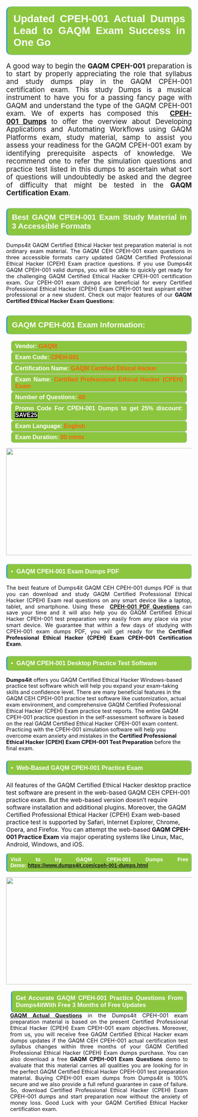 

<h1 style="text-align: justify;"><span style="font-family:Arial,Helvetica,sans-serif;"><strong><span style="display: block; color: #FFFFFF; background: #8cc63f; border: 0.5px solid #AED6F1; border-left: 3px solid #3498DB; padding: .6em; border-radius: 0.5em;">Updated CPEH-001 Actual Dumps Lead to GAQM Exam Success in One Go </span></strong></span></h1>

<p style="margin: 0in 0.0001pt; text-align: justify;"><span style="font-size:11pt"><span style="line-height:115%"><span sans-serif="" style="font-family:Calibri,"><span style="font-size:14.0pt"><span style="line-height:115%"><span new="" roman="" style="font-family:" times="">A good way to begin the </span></span></span><span style="font-size:14.0pt"><span style="line-height:115%"><strong>GAQM CPEH-001</strong> </span></span><span style="font-size:14.0pt"><span style="line-height:115%"><span new="" roman="" style="font-family:" times="">preparation is to start by properly appreciating the role that syllabus and study dumps play in the </span></span></span><span style="font-size:14.0pt"><span style="line-height:115%">GAQM CPEH-001 <span new="" roman="" style="font-family:" times="">certification exam. This study Dumps is a musical instrument to have you for a passing fancy page with </span>GAQM<span new="" roman="" style="font-family:" times=""> and understand the type of the </span>GAQM CPEH-001 </span></span><span style="font-size:14.0pt"><span style="line-height:115%"><span new="" roman="" style="font-family:" times="">exam. We of experts has composed this </span></span></span><span style="font-size:14.0pt"><span style="line-height:115%"> <strong><a href="https://www.dumps4it.com/cpeh-001-dumps.html">CPEH-001 Dumps</a></strong></span></span><span style="font-size:14.0pt"><span style="line-height:115%"><span new="" roman="" style="font-family:" times=""><strong> </strong>to offer the overview about Developing Applications and Automating Workflows using </span></span></span><span style="font-size:14.0pt"><span style="line-height:115%">GAQM </span></span><span style="font-size:14.0pt"><span style="line-height:115%"><span new="" roman="" style="font-family:" times="">Platforms exam, study material, samp to assist you assess your readiness for the </span></span></span><span style="font-size:14.0pt"><span style="line-height:115%">GAQM CPEH-001 </span></span><span style="font-size:14.0pt"><span style="line-height:115%"><span new="" roman="" style="font-family:" times="">exam by identifying prerequisite aspects of knowledge. We recommend one to refer the simulation questions and practice test listed in this dumps to ascertain what sort of questions will undoubtedly be asked and the degree of difficulty that might be tested in the </span></span></span><strong><span style="font-size:14.0pt"><span style="line-height:115%">GAQM C</span></span></strong><span style="font-size:14.0pt"><span style="line-height:115%"><span new="" roman="" style="font-family:" times=""><strong>ertification Exam</strong>.</span></span></span></span></span></span></p>

<h2 style="text-align: justify;"><span style="font-family:Arial,Helvetica,sans-serif;"><strong><span style="display: block; color: #FFFFFF; background: #8cc63f; border: 0.5px solid #AED6F1; border-left: 3px solid #3498DB; padding: .6em; border-radius: 0.5em;">Best GAQM CPEH-001 Exam Study Material in 3 Accessible Formats</span></strong></span></h2>

<p style="text-align: justify;"><span style="font-size:11pt"><span style="line-height:115%"><span sans-serif="" style="font-family:Calibri,"><span style="color:#0e101a">Dumps4it GAQM Certified Ethical Hacker test preparation material is not ordinary exam material. The GAQM CEH CPEH-001 exam questions in three accessible formats carry updated GAQM Certified Professional Ethical Hacker (CPEH) Exam practice questions. If you use Dumps4it GAQM CPEH-001 valid dumps, you will be able to quickly get ready for the challenging GAQM Certified Ethical Hacker CPEH-001 certification exam. Our CPEH-001 exam dumps are beneficial for every Certified Professional Ethical Hacker (CPEH) Exam CPEH-001 test aspirant either professional or a new student. Check out major features of our <strong>GAQM Certified Ethical Hacker Exam Questions</strong>:</span></span></span></span><span style="font-size:11pt"><span style="line-height:normal"><span sans-serif="" style="font-family:Calibri,"><span style="font-size:12.0pt"><span style="color:#0e101a"><span style="font-size:12pt"><span new="" roman="" style="font-family:" times=""><span calibri="" style="font-family:"><span style="color:#0e101a"><span style="font-size:14px;"> </span></span></span></span></span></span></span></span></span></span></p>

<h2 style="text-align: justify;"><span style="font-family:Arial,Helvetica,sans-serif;"><strong><span style="display: block; color: #FFFFFF; background: #8cc63f; border: 0.5px solid #AED6F1; border-left: 3px solid #3498DB; padding: .6em; border-radius: 0.5em;">GAQM CPEH-001 Exam Information:</span></strong></span></h2>

<div style="margin: 0cm 10pt; background: rgb(140, 198, 63); border: 1px solid rgb(204, 204, 204); padding: 5px 10px; border-radius: 0.5em; text-align: justify;"><span style="font-family:Arial,Helvetica,sans-serif;"><span style="font-size: 11pt;"><span style="line-height: normal;"><strong><span style="font-size: 12.0pt;"><span style="color: #FFFFFF;">Vendor:</span> <span style="color: #FF6106;">GAQM</span></span></strong></span></span></span></div>

<div style="margin: 0cm 10pt; background: rgb(140, 198, 63); border: 1px solid rgb(204, 204, 204); padding: 5px 10px; border-radius: 0.5em; text-align: justify;"><span style="font-family:Arial,Helvetica,sans-serif;"><span style="font-size: 11pt;"><span style="line-height: normal;"><strong><span style="font-size: 12.0pt;"><span style="color: #FFFFFF;">Exam Code:</span> <span style="color: #FF6106;">CPEH-001</span></span></strong></span></span></span></div>

<div style="margin: 0cm 10pt; background: rgb(140, 198, 63); border: 1px solid rgb(204, 204, 204); padding: 5px 10px; border-radius: 0.5em; text-align: justify;"><span style="font-family:Arial,Helvetica,sans-serif;"><span style="font-size: 11pt;"><span style="line-height: normal;"><strong><span style="font-size: 12.0pt;"><span style="color: #FFFFFF;">Certification Name:</span> <span style="color: #FF6106;">GAQM Certified Ethical Hacker</span></span></strong></span></span></span></div>

<div style="margin: 0cm 10pt; background: rgb(140, 198, 63); border: 1px solid rgb(204, 204, 204); padding: 5px 10px; border-radius: 0.5em; text-align: justify;"><span style="font-family:Arial,Helvetica,sans-serif;"><span style="font-size: 11pt;"><span style="line-height: normal;"><strong><span style="font-size: 12.0pt;"><span style="color: #FFFFFF;">Exam Name:</span> <span style="color: #FF6106;">Certified Professional Ethical Hacker (CPEH) Exam</span></span></strong></span></span></span></div>

<div style="margin: 0cm 10pt; background: rgb(140, 198, 63); border: 1px solid rgb(204, 204, 204); padding: 5px 10px; border-radius: 0.5em; text-align: justify;"><span style="font-family:Arial,Helvetica,sans-serif;"><span style="font-size: 11pt;"><span style="line-height: normal;"><strong><span style="font-size: 12.0pt;"><span style="color: #FFFFFF;">Number of Questions: </span><span style="color: #FF6106;">60</span></span></strong></span></span></span></div>

<div style="margin: 0cm 10pt; background: rgb(140, 198, 63); border: 1px solid rgb(204, 204, 204); padding: 5px 10px; border-radius: 0.5em; text-align: justify;"><span style="font-family:Arial,Helvetica,sans-serif;"><span style="font-size: 11pt;"><span style="line-height: normal;"><strong><span style="font-size: 12.0pt;"><span style="color: #FFFFFF;">Promo Code For CPEH-001 Dumps to get 25% discount: </span><span style="color:#FFFFFF;"><span style="background-color:#000000;">SAVE25</span></span></span></strong></span></span></span></div>

<div style="margin: 0cm 10pt; background: rgb(140, 198, 63); border: 1px solid rgb(204, 204, 204); padding: 5px 10px; border-radius: 0.5em; text-align: justify;"><span style="font-family:Arial,Helvetica,sans-serif;"><span style="font-size: 11pt;"><span style="line-height: normal;"><strong><span style="font-size: 12.0pt;"><span style="color: #FFFFFF;">Exam Language:</span> <span style="color: #FF6106;">English</span></span></strong></span></span></span></div>

<div style="margin: 0cm 10pt; background: rgb(140, 198, 63); border: 1px solid rgb(204, 204, 204); padding: 5px 10px; border-radius: 0.5em; text-align: justify;"><span style="font-family:Arial,Helvetica,sans-serif;"><span style="font-size: 11pt;"><span style="line-height: normal;"><strong><span style="font-size: 12.0pt;"><span style="color: #FFFFFF;">Exam Duration: </span><span style="color: #FF6106;">90 mints</span></span></strong></span></span></span></div>

<p style="text-align: center;"><a href="https://www.dumps4it.com/cpeh-001-dumps.html"><img src="https://i.imgur.com/a474NNd.jpg" style="height: 290px; width: 700px;" /></a></p>

<h3 style="text-align: justify;"><span style="font-family:Arial,Helvetica,sans-serif;"><strong><span style="display: block; color: #FFFFFF; background: #8cc63f; border: 0.5px solid #AED6F1; border-left: 3px solid #3498DB; padding: .6em; border-radius: 0.5em;">•  GAQM CPEH-001 Exam Dumps PDF</span></strong></span></h3>

<p style="text-align:justify; margin-right:0in; margin-left:0in"><span style="font-size:11pt"><span style="line-height:115%"><span sans-serif="" style="font-family:Calibri,"><span style="color:#0e101a">The best feature of Dumps4it GAQM CEH CPEH-001 dumps PDF is that you can download and study GAQM Certified Professional Ethical Hacker (CPEH) Exam real questions on any smart device like a laptop, tablet, and smartphone. Using these <strong> <a href="https://www.dumps4it.com/cpeh-001-dumps.html">CPEH-001 PDF Questions</a></strong> can save your time and it will also help you do GAQM Certified Ethical Hacker CPEH-001 test preparation very easily from any place via your smart device. We guarantee that within a few days of studying with CPEH-001 exam dumps PDF, you will get ready for the <strong>Certified Professional Ethical Hacker (CPEH) Exam CPEH-001 Certification Exam</strong>.</span></span></span></span></p>

<h3 style="text-align: justify;"><span style="font-family:Arial,Helvetica,sans-serif;"><strong><span style="display: block; color: #FFFFFF; background: #8cc63f; border: 0.5px solid #AED6F1; border-left: 3px solid #3498DB; padding: .6em; border-radius: 0.5em;">•  GAQM CPEH-001 Desktop Practice Test Software </span></strong></span></h3>

<p><span style="font-size:11pt"><span style="line-height:115%"><span sans-serif="" style="font-family:Calibri,"><span style="color:#0e101a"><strong>Dumps4it</strong> offers you GAQM Certified Ethical Hacker Windows-based practice test software which will help you expand your exam-taking skills and confidence level. There are many beneficial features in the GAQM CEH CPEH-001 practice test software like customization, actual exam environment, and comprehensive GAQM Certified Professional Ethical Hacker (CPEH) Exam practice test reports. The entire GAQM CPEH-001 practice question in the self-assessment software is based on the real GAQM Certified Ethical Hacker CPEH-001 exam content. Practicing with the CPEH-001 simulation software will help you overcome exam anxiety and mistakes in the <strong>Certified Professional Ethical Hacker (CPEH) Exam CPEH-001 Test Preparation</strong> before the final exam.</span></span></span></span></p>

<h3 style="text-align: justify;"><span style="font-family:Arial,Helvetica,sans-serif;"><strong><span style="display: block; color: #FFFFFF; background: #8cc63f; border: 0.5px solid #AED6F1; border-left: 3px solid #3498DB; padding: .6em; border-radius: 0.5em;">•  Web-Based GAQM CPEH-001 Practice Exam </span></strong></span></h3>

<p><span style="font-size:12pt"><span new="" roman="" style="font-family:" times=""><span calibri="" style="font-family:"><span style="color:#0e101a">All features of the GAQM Certified Ethical Hacker desktop practice test software are present in the web-based GAQM CEH CPEH-001 practice exam. But the web-based version doesn’t require software installation and additional plugins. Moreover, the GAQM Certified Professional Ethical Hacker (CPEH) Exam web-based practice test is supported by Safari, Internet Explorer, Chrome, Opera, and Firefox. You can attempt the web-based <strong>GAQM CPEH-001 Practice Exam</strong> via major operating systems like Linux, Mac, Android, Windows, and iOS.</span></span></span></span></p>

<p style="text-align:justify; margin-right:0in; margin-left:0in"><span style="font-family:Arial,Helvetica,sans-serif;"><strong><span style="display: block; color: #FFFFFF; background: #8cc63f; border: 0.5px solid #AED6F1; border-left: 3px solid #3498DB; padding: .6em; border-radius: 0.5em;"><span ms="" trebuchet="">Visit to try GAQM CPEH-001 Dumps Free Demo: </span><a href="https://www.dumps4it.com/cpeh-001-dumps.html" ms="" trebuchet="">https://www.dumps4it.com/cpeh-001-dumps.html</a></span></strong></span></p>

<p style="margin: 0in 0.0001pt; text-align: center;"><a href="https://www.dumps4it.com/cpeh-001-dumps.html"><img src="https://i.imgur.com/tHvwmqt.jpg" style="height: 290px; width: 700px;" /></a></p>

<p style="margin: 0in 0.0001pt; text-align: center;"> </p>

<h3 style="margin: 0in 10pt; text-align: justify;"><span style="font-family:Arial,Helvetica,sans-serif;"><strong><span style="display: block; color: #FFFFFF; background: #8cc63f; border: 0.5px solid #AED6F1; border-left: 3px solid #3498DB; padding: .6em; border-radius: 0.5em;">Get Accurate GAQM CPEH-001 Practice Questions From Dumps4itWith Free 3 Months of Free Updates</span></strong></span></h3>

<p style="text-align:justify; margin:0in 8pt"><span style="font-size:11pt"><span style="line-height:115%"><span sans-serif="" style="font-family:Calibri,"><span style="color:#0e101a"><a href="https://www.dumps4it.com/gaqm-real-exams.html"><strong>GAQM Actual Questions</strong></a> in the Dumps4it CPEH-001 exam preparation material is based on the present Certified Professional Ethical Hacker (CPEH) Exam CPEH-001 exam objectives. Moreover, from us, you will receive free GAQM Certified Ethical Hacker exam dumps updates if the GAQM CEH CPEH-001 actual certification test syllabus changes within three months of your GAQM Certified Professional Ethical Hacker (CPEH) Exam dumps purchase. You can also download a free<strong> GAQM CPEH-001 Exam Questions</strong> demo to evaluate that this material carries all qualities you are looking for in the perfect GAQM Certified Ethical Hacker CPEH-001 test preparation material. Buying CPEH-001 exam dumps from Dumps4it is 100% secure and we also provide a full refund guarantee in case of failure. So, download Certified Professional Ethical Hacker (CPEH) Exam CPEH-001 dumps and start preparation now without the anxiety of money loss. Good Luck with your GAQM Certified Ethical Hacker certification exam.</span></span></span></span></p>
<gdiv></gdiv><gdiv></gdiv><gdiv></gdiv><gdiv></gdiv><gdiv></gdiv><gdiv></gdiv><gdiv></gdiv><gdiv></gdiv><gdiv></gdiv><gdiv></gdiv><gdiv></gdiv><gdiv></gdiv><gdiv></gdiv><gdiv></gdiv><gdiv></gdiv><gdiv></gdiv><gdiv></gdiv><gdiv></gdiv><gdiv></gdiv><gdiv></gdiv><gdiv></gdiv><gdiv></gdiv><gdiv></gdiv><gdiv></gdiv><gdiv></gdiv><gdiv></gdiv><gdiv></gdiv><gdiv></gdiv><gdiv></gdiv><gdiv></gdiv>
